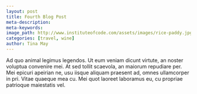 ```yaml
---
layout: post
title: Fourth Blog Post
meta-description:
meta-keywords:
image_path: http://www.instituteofcode.com/assets/images/rice-paddy.jpg
categories: [travel, wine]
author: Tina May
---
```


Ad quo animal legimus legendos. Ut eum veniam dicunt virtute, an noster voluptua convenire mei. At sed tollit scaevola, an maiorum repudiare per. Mei epicuri apeirian ne, usu iisque aliquam praesent ad, omnes ullamcorper in pri. Vitae quaeque mea cu. Mei quot laoreet laboramus eu, cu propriae patrioque maiestatis vel.
